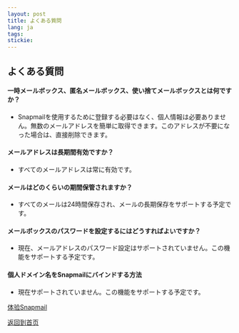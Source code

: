 ```yaml
---
layout: post
title: よくある質問
lang: ja
tags: 
stickie: 
---
```


## よくある質問

#### 一時メールボックス、匿名メールボックス、使い捨てメールボックスとは何ですか？

+ Snapmailを使用するために登録する必要はなく、個人情報は必要ありません。無数のメールアドレスを簡単に取得できます。このアドレスが不要になった場合は、直接削除できます。

#### メールアドレスは長期間有効ですか？

+ すべてのメールアドレスは常に有効です。

#### メールはどのくらいの期間保管されますか？

+ すべてのメールは24時間保存され、メールの長期保存をサポートする予定です。

#### メールボックスのパスワードを設定するにはどうすればよいですか？

+ 現在、メールアドレスのパスワード設定はサポートされていません。この機能をサポートする予定です。

#### 個人ドメイン名をSnapmailにバインドする方法

+ 現在サポートされていません。この機能をサポートする予定です。


<a target="_blank" href="https://www.snapmail.cc"><i class="fa fa-envelope a"></i> 体验Snapmail </a>

<a href="https://www.snapmail.cc/blog/"><i class="fa fa-arrow-circle-left"></i> 返回到首页 </a>